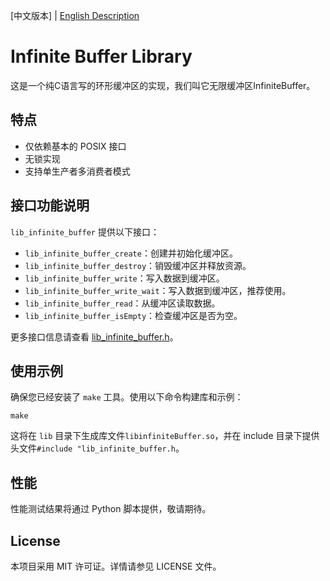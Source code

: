 [中文版本] | [English Description](README_EN.md) 

# Infinite Buffer Library

这是一个纯C语言写的环形缓冲区的实现，我们叫它无限缓冲区InfiniteBuffer。

## 特点

- 仅依赖基本的 POSIX 接口
- 无锁实现
- 支持单生产者多消费者模式

## 接口功能说明

`lib_infinite_buffer` 提供以下接口：

- `lib_infinite_buffer_create`：创建并初始化缓冲区。
- `lib_infinite_buffer_destroy`：销毁缓冲区并释放资源。
- `lib_infinite_buffer_write`：写入数据到缓冲区。
- `lib_infinite_buffer_write_wait`：写入数据到缓冲区，推荐使用。
- `lib_infinite_buffer_read`：从缓冲区读取数据。
- `lib_infinite_buffer_isEmpty`：检查缓冲区是否为空。

更多接口信息请查看 [lib_infinite_buffer.h](include/lib_infinite_buffer.h)。

## 使用示例

确保您已经安装了 `make` 工具。使用以下命令构建库和示例：

```shell
make
```

这将在 `lib` 目录下生成库文件`libinfiniteBuffer.so`，并在 include 目录下提供头文件`#include "lib_infinite_buffer.h`。

## 性能

性能测试结果将通过 Python 脚本提供，敬请期待。

## License

本项目采用 MIT 许可证。详情请参见 LICENSE 文件。

